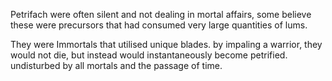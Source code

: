 Petrifach were often silent and not dealing in mortal affairs, some believe these were precursors that had consumed very large quantities of lums.

They were Immortals that utilised unique blades. by impaling a warrior, they would not die, but instead would instantaneously become petrified. undisturbed by all mortals and the passage of time.